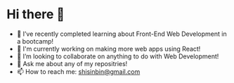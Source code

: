 # Hi there 👋

<!--
**shisinbin/shisinbin** is a ✨ _special_ ✨ repository because its `README.md` (this file) appears on your GitHub profile.

Here are some ideas to get you started:

- 🔭 I’m currently working on ...
- 🌱 I’m currently learning ...
- 👯 I’m looking to collaborate on ...
- 🤔 I’m looking for help with ...
- 💬 Ask me about ...
- 📫 How to reach me: ...
- 😄 Pronouns: ...
- ⚡ Fun fact: ...
-->

- 🌱 I’ve recently completed learning about Front-End Web Development in a bootcamp!
- 🔭 I'm currently working on making more web apps using React!
- 👯 I’m looking to collaborate on anything to do with Web Development!
- 💬 Ask me about any of my repositries!
- 📫 How to reach me: <shisinbin@gmail.com>
